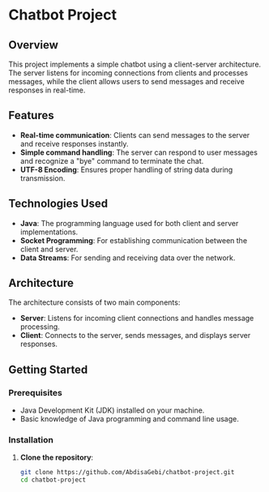 # Chatbot Project

## Overview
This project implements a simple chatbot using a client-server architecture. The server listens for incoming connections from clients and processes messages, while the client allows users to send messages and receive responses in real-time.

## Features
- **Real-time communication**: Clients can send messages to the server and receive responses instantly.
- **Simple command handling**: The server can respond to user messages and recognize a "bye" command to terminate the chat.
- **UTF-8 Encoding**: Ensures proper handling of string data during transmission.

## Technologies Used
- **Java**: The programming language used for both client and server implementations.
- **Socket Programming**: For establishing communication between the client and server.
- **Data Streams**: For sending and receiving data over the network.

## Architecture
The architecture consists of two main components:
- **Server**: Listens for incoming client connections and handles message processing.
- **Client**: Connects to the server, sends messages, and displays server responses.


## Getting Started

### Prerequisites
- Java Development Kit (JDK) installed on your machine.
- Basic knowledge of Java programming and command line usage.

### Installation
1. **Clone the repository**:
   ```bash
   git clone https://github.com/AbdisaGebi/chatbot-project.git
   cd chatbot-project
